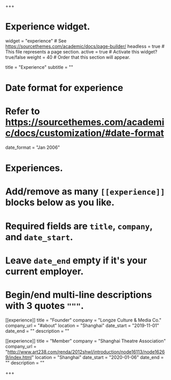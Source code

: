 +++
# Experience widget.
widget = "experience"  # See https://sourcethemes.com/academic/docs/page-builder/
headless = true  # This file represents a page section.
active = true  # Activate this widget? true/false
weight = 40  # Order that this section will appear.

title = "Experience"
subtitle = ""

# Date format for experience
#   Refer to https://sourcethemes.com/academic/docs/customization/#date-format
date_format = "Jan 2006"

# Experiences.
#   Add/remove as many `[[experience]]` blocks below as you like.
#   Required fields are `title`, `company`, and `date_start`.
#   Leave `date_end` empty if it's your current employer.
#   Begin/end multi-line descriptions with 3 quotes `"""`.

[[experience]]
  title = "Founder"
  company = "Longze Culture & Media Co."
  company_url = "#about"
  location = "Shanghai"
  date_start = "2019-11-01"
  date_end = ""
  description = ""

[[experience]]
  title = "Member"
  company = "Shanghai Theatre Association"
  company_url = "http://www.art238.com/renda/2012shwl/introduction/node16113/node16269/index.html"
  location = "Shanghai"
  date_start = "2020-01-06"
  date_end = ""
  description = ""

+++
